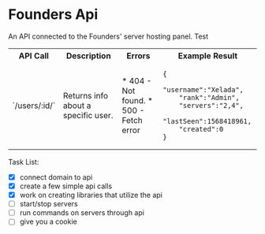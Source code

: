 # Founders Api
An API connected to the Founders' server hosting panel.
Test

<table>
    <tr>
        <th>API Call</th>
        <th>Description</th>
        <th>Errors</th>
        <th>Example Result</th>
    </tr>
    <tr>
        <td markdown="1">
        `/users/:id/`
        </td>
        <td>
        Returns info about a specific user.
        </td>
        <td>
        * 404 - Not found. * 500 - Fetch error
        </td>
        <td>
<pre><code>{
    "username":"Xelada",
    "rank":"Admin",
    "servers":"2,4",
    "lastSeen":1568418961,
    "created":0
}</code></pre>
        </td>
    </tr>
</table>






Task List:
- [x] connect domain to api
- [x] create a few simple api calls
- [x] work on creating libraries that utilize the api
- [ ] start/stop servers
- [ ] run commands on servers through api
- [ ] give you a cookie
